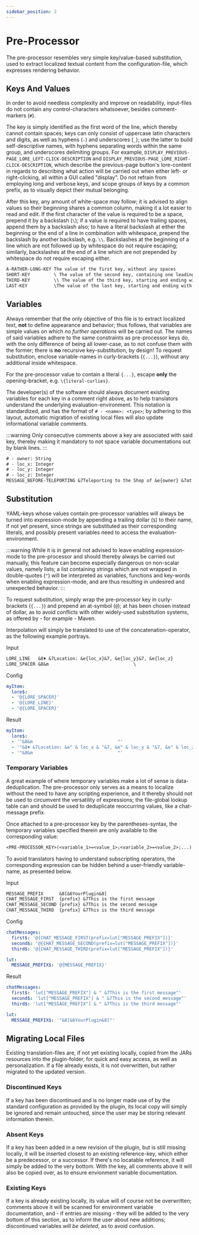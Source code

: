 ```yaml
---
sidebar_position: 2
---
```


# Pre-Processor

The pre-processor resembles very simple key/value-based substitution, used to extract localized textual content from the configuration-file, which expresses rendering behavior.

## Keys And Values

In order to avoid needless complexity and improve on readability, input-files do not contain any control-characters whatsoever, besides comment-markers (`#`).

The key is simply identified as the first word of the line, which thereby cannot contain spaces; keys can only consist of uppercase latin characters and digits, as well as hyphens (`-`) and underscores (`_`); use the latter to build self-descriptive names, with hyphens separating words within the same group, and underscores delimiting groups. For example, `DISPLAY_PREVIOUS-PAGE_LORE_LEFT-CLICK-DESCRIPTION` and `DISPLAY_PREVIOUS-PAGE_LORE_RIGHT-CLICK-DESCRIPTION`, which describe the previous-page button's lore-content in regards to describing what action will be carried out when either left- or right-clicking, all within a GUI called "display". Do not refrain from employing long and verbose keys, and scope groups of keys by a common prefix, as to visually depict their mutual belonging.

After this key, any amount of white-space may follow; it is advised to align values so their beginning shares a common column, making it a lot easier to read and edit. If the first character of the value is required to be a space, prepend it by a backslash (`\`); if a value is required to have trailing spaces, append them by a backslash also; to have a literal backslash at either the beginning or the end of a line in combination with whitespace, prepend the backslash by another backslash, e.g. `\\`. Backslashes at the beginning of a line which are not followed up by whitespace do not require escaping; similarly, backslashes at the end of a line which are not prepended by whitespace do not require escaping either.

```txt
A-RATHER-LONG-KEY The value of the first key, without any spaces
SHORT-KEY         \ The value of the second key, containing one leading and two trailing spaces  \
THIRD-KEY         \\ The value of the third key, starting and ending with literal backslashes, which are padded out by a space each \\
LAST-KEY          \The value of the last key, starting and ending with literal backslashes without spacing, thereby not requiring any escaping\
```

## Variables

Always remember that the only objective of this file is to extract localized text, **not** to define appearance and behavior; thus follows, that variables are simple values on which *no further operations* will be carried out. The names of said variables adhere to the same constraints as pre-processor keys do, with the only difference of being all lower-case, as to not confuse them with the former; there is **no** recursive key-substitution, by design! To request substitution, enclose variable-names in curly-brackets (`{...}`), without any additional inside whitespace.

For the pre-processor value to contain a literal `{...}`, escape **only** the opening-bracket, e.g. `\{literal-curlies}`.

The developer(s) of the software should always document existing variables for each key in a comment right above, as to help translators understand the underlying evaluation-environment. This notation is standardized, and has the format of `# - <name>: <type>`; by adhering to this layout, automatic migration of existing local files will also update informational variable comments.

:::warning
Only consecutive comments above a key are associated with said key, thereby making it mandatory to not space variable documentations out by blank lines.
:::

```txt
# - owner: String
# - loc_x: Integer
# - loc_y: Integer
# - loc_z: Integer
MESSAGE_BEFORE-TELEPORTING &7Teleporting to the Shop of &e{owner} &7at &e{loc_x}&7, &e{loc_y}&7, &e{loc_z}&7.
```

## Substitution

YAML-keys whose values contain pre-processor variables will always be turned into expression-mode by appending a trailing dollar (`$`) to their name, if not yet present, since strings are substituted as their corresponding literals, and possibly present variables need to access the evaluation-environment.

:::warning
While it is in general not advised to leave enabling expression-mode to the pre-processor and should thereby always be carried out manually, this feature can become especially dangerous on non-scalar values, namely lists; a list containing strings which are not wrapped in double-quotes (`"`) will be interpreted as variables, functions and key-words when enabling expression-mode, and are thus resulting in undesired and unexpected behavior.
:::

To request substitution, simply wrap the pre-processor key in curly-brackets (`{...}`) and prepend an at-symbol (`@`); at has been chosen instead of dollar, as to avoid conflicts with other widely-used substitution systems, as offered by - for example - Maven.

Interpolation will simply be translated to use of the concatenation-operator, as the following example portrays.

Input
```txt
LORE_LINE   &8♦ &7Location: &e{loc_x}&7, &e{loc_y}&7, &e{loc_z}
LORE_SPACER &8&m                                \
```

Config
```yml
myItem:
  lore$:
  - '@{LORE_SPACER}'
  - '@{LORE_LINE}'
  - '@{LORE_SPACER}'
```

Result
```yml
myItem:
  lore$:
  - '"&8&m                                "'
  - '"&8♦ &7Location: &e" & loc_x & "&7, &e" & loc_y & "&7, &e" & loc_z'
  - '"&8&m                                "'
```

### Temporary Variables

A great example of where temporary variables make a lot of sense is data-deduplication. The pre-processor only serves as a means to localize without the need to have any scripting experience, and it thereby should not be used to circumvent the versatility of expressions; the file-global lookup table can and should be used to deduplicate reoccurring values, like a chat-message prefix.

Once attached to a pre-processor key by the parentheses-syntax, the temporary variables specified therein are only available to the corresponding value:

```txt
<PRE-PROCESSOR_KEY>(<variable_1>=<value_1>;<variable_2>=<value_2>;...)
```

To avoid translators having to understand subscripting operators, the corresponding expression can be hidden behind a user-friendly variable-name, as presented below.

Input
```txt
MESSAGE_PREFIX      &8[&6YourPlugin&8]
CHAT_MESSAGE_FIRST  {prefix} &7This is the first message
CHAT_MESSAGE_SECOND {prefix} &7This is the second message
CHAT_MESSAGE_THIRD  {prefix} &7This is the third message
```

Config
```yml
chatMessages:
  first$: '@{CHAT_MESSAGE_FIRST(prefix=lut["MESSAGE_PREFIX"])}'
  second$: '@{CHAT_MESSAGE_SECOND(prefix=lut["MESSAGE_PREFIX"])}'
  third$: '@{CHAT_MESSAGE_THIRD(prefix=lut["MESSAGE_PREFIX"])}'

lut:
  MESSAGE_PREFIX$: '@{MESSAGE_PREFIX}'
```


Result
```yml
chatMessages:
  first$: 'lut["MESSAGE_PREFIX"] & " &7This is the first message"'
  second$: 'lut["MESSAGE_PREFIX"] & " &7This is the second message"'
  third$: 'lut["MESSAGE_PREFIX"] & " &7This is the third message"'

lut:
  MESSAGE_PREFIX$: '"&8[&6YourPlugin&8]"'
```

## Migrating Local Files

Existing translation-files are, if not yet existing locally, copied from the JARs resources into the plugin-folder, for quick and easy access, as well as personalization. If a file already exists, it is not overwritten, but rather migrated to the updated version.

### Discontinued Keys

If a key has been discontinued and is no longer made use of by the standard configuration as provided by the plugin, its local copy will simply be ignored and remain untouched, since the user may be storing relevant information therein.

### Absent Keys

If a key has been added in a new revision of the plugin, but is still missing locally, it will be inserted closest to an existing reference-key, which either be a predecessor, or a successor. If there's no locatable reference, it will simply be added to the very bottom. With the key, all comments above it will also be copied over, as to ensure envionment variable documentation.

### Existing Keys

If a key is already existing locally, its value will of course not be overwritten; comments above it will be scanned for environment variable documentation, and - if entries are missing - they will be added to the very bottom of this section, as to inform the user about new additions; discontinued variables *will be deleted*, as to avoid confusion.